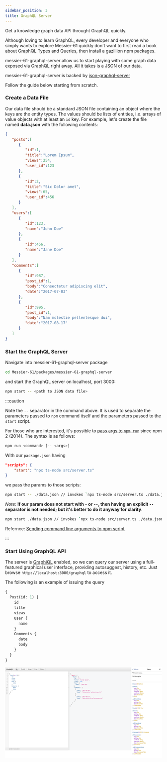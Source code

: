 ```yaml
---
sidebar_position: 3
title: GraphQL Server
---
```


Get a knowledge graph data API throught GraphQL quickly.

Although loving to learn GraphQL, every developer and everyone who simply wants to explore Messier-61 quickly don't want
to first read a book about GraphQL Types and Queries, then install a gazillion npm packages.

messier-61-graphql-server allow us to start playing with some graph data exposed via GraphQL right away. All it takes is
a JSON of our data.

messier-61-graphql-server is backed by [json-graphql-server][json-graphql-server]

Follow the guide below starting from scratch.

### Create a Data File

Our data file should be a standard JSON file containing an object where the keys are the entity types. The values should
be lists of entities, i.e. arrays of value objects with at least an `id` key. For example, let's create the file named
**data.json** with the following contents:

```json
{
   "posts":[
      {
         "id":1,
         "title":"Lorem Ipsum",
         "views":254,
         "user_id":123
      },
      {
         "id":2,
         "title":"Sic Dolor amet",
         "views":65,
         "user_id":456
      }
   ],
   "users":[
      {
         "id":123,
         "name":"John Doe"
      },
      {
         "id":456,
         "name":"Jane Doe"
      }
   ],
   "comments":[
      {
         "id":987,
         "post_id":1,
         "body":"Consectetur adipiscing elit",
         "date":"2017-07-03"
      },
      {
         "id":995,
         "post_id":1,
         "body":"Nam molestie pellentesque dui",
         "date":"2017-08-17"
      }
   ]
}
```

### Start the GraphQL Server

Navigate into messier-61-graphql-server package

```bash
cd Messier-61/packages/messier-61-graphql-server
```

and start the GraphQL server on localhost, port 3000:

```bash
npm start -- <path to JSON data file>
```

:::caution

Note the `--` separator in the command above. It is used to separate the parameters passed to `npm` command itself and
the parameters passed to the `start` script.

For those who are interested, it's possible to [pass args to `npm run`](https://github.com/npm/npm/pull/5518) since npm
2 (2014). The syntax is as follows:

```bash
npm run <command> [-- <args>]
```

With our `package.json` having

```json
"scripts": {
    "start": "npx ts-node src/server.ts"
}
```

we pass the params to those scripts:

```bash
npm start -- ./data.json // invokes `npx ts-node src/server.ts ./data.json`
```

_Note_: **If our param does not start with `-` or `--`, then having an explicit `--` separator is not needed; but it's
better to do it anyway for clarity**.

```bash
npm start ./data.json // invokes `npx ts-node src/server.ts ./data.json`
```

Refernce: [Sending command line arguments to npm script](https://stackoverflow.com/a/14404223)

:::

### Start Using GraphQL API

The server is [GraphiQL][GraphiQL] enabled, so we can query our server using a full-featured graphical user interface,
providing autosuggest, history, etc. Just browse `http://localhost:3000/graphql` to access it.

The following is an example of issuing the query

```graphql
{
  Post(id: 1) {
    id
    title
    views
    User {
      name
    }
    Comments {
      date
      body
    }
  }
}
```

![Error loading example-graphql-query.png](./img/example-graphql-query.png)

[GraphiQL]: https://github.com/graphql/graphiql

[json-graphql-server]: https://github.com/marmelab/json-graphql-server
